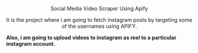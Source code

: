 <p align="center">Social Media Video Scraper Using Apify</p>


<p align="center">It is the project where i am going to fetch instagram posts by targeting some of the usernames using APIFY.</p>

<strong>Also, i am going to upload videos to instagram as reel to a particular instagram account.</strong>

